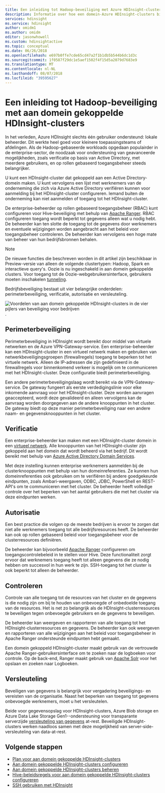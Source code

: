 ```yaml
---
title: Een inleiding tot Hadoop-beveiliging met Azure HDInsight-clusters domein
description: Informatie over hoe een domein-Azure HDInsight-clusters bieden ondersteuning voor de vier pijlers van beveiliging voor bedrijven.
services: hdinsight
ms.service: hdinsight
author: omidm1
ms.author: omidm
editor: jasonwhowell
ms.custom: hdinsightactive
ms.topic: conceptual
ms.date: 06/26/2018
ms.openlocfilehash: e697b0ffe7cde65cd47a2f1b1db5b544b6dc1d3c
ms.sourcegitcommit: 1f0587f29dc1e5aef1502f4f15d5a2079d7683e9
ms.translationtype: MT
ms.contentlocale: nl-NL
ms.lasthandoff: 08/07/2018
ms.locfileid: "39595627"
---
```

# <a name="an-introduction-to-hadoop-security-with-domain-joined-hdinsight-clusters"></a>Een inleiding tot Hadoop-beveiliging met aan domein gekoppelde HDInsight-clusters

In het verleden, Azure HDInsight slechts één gebruiker ondersteund: lokale beheerder. Dit werkte heel goed voor kleinere toepassingsteams of afdelingen. Als de Hadoop-gebaseerde workloads opgedaan populairder in de enterprise-sector, de noodzaak voor ondersteuning van geavanceerde mogelijkheden, zoals verificatie op basis van Active Directory, met meerdere gebruikers, en op rollen gebaseerd toegangsbeheer steeds belangrijker. 

U kunt een HDInsight-cluster dat gekoppeld aan een Active Directory-domein maken. U kunt vervolgens een lijst met werknemers van de onderneming die zich via Azure Active Directory verifiëren kunnen voor aanmelding bij het HDInsight-cluster configureren. Iemand buiten de onderneming kan niet aanmelden of toegang tot het HDInsight-cluster. 

De enterprise-beheerder op rollen gebaseerd toegangsbeheer (RBAC) kunt configureren voor Hive-beveiliging met behulp van [Apache Ranger](http://hortonworks.com/apache/ranger/). RBAC configureren toegang wordt beperkt tot gegevens alleen wat u nodig hebt. De beheerder kan ten slotte de toegang tot de gegevens door werknemers en eventuele wijzigingen worden aangebracht aan het beleid voor toegangsbeheer controleren. De beheerder kan vervolgens een hoge mate van beheer van hun bedrijfsbronnen behalen.

> [!NOTE]
> De nieuwe functies die beschreven worden in dit artikel zijn beschikbaar in Preview-versie van alleen de volgende clustertypen: Hadoop, Spark en interactieve query's. Oozie is nu ingeschakeld in aan domein gekoppelde clusters. Voor toegang tot de Oozie-webgebruikersinterface, gebruikers moeten inschakelen [tunneling](../hdinsight-linux-ambari-ssh-tunnel.md).

Bedrijfsbeveiliging bestaat uit vier belangrijke onderdelen: perimeterbeveiliging, verificatie, autorisatie en versleuteling.

![Voordelen van aan domein gekoppelde HDInsight-clusters in de vier pijlers van beveiliging voor bedrijven](./media/apache-domain-joined-introduction/hdinsight-domain-joined-four-pillars.png).

## <a name="perimeter-security"></a>Perimeterbeveiliging
Perimeterbeveiliging in HDInsight wordt bereikt door middel van virtuele netwerken en de Azure VPN-Gateway-service. Een enterprise-beheerder kan een HDInsight-cluster in een virtueel netwerk maken en gebruiken van netwerkbeveiligingsgroepen (firewallregels) toegang te beperken tot het virtuele netwerk. Alleen de IP-adressen die zijn gedefinieerd in de firewallregels voor binnenkomend verkeer is mogelijk om te communiceren met het HDInsight-cluster. Deze configuratie biedt perimeterbeveiliging.

Een andere perimeterbeveiligingslaag wordt bereikt via de VPN-Gateway-service. De gateway fungeert als eerste verdedigingslinie voor elke inkomende aanvraag voor het HDInsight-cluster. Deze worden aanvragen geaccepteerd, wordt deze gevalideerd en alleen vervolgens kan de aanvraag worden doorgegeven aan de andere knooppunten in het cluster. De gateway biedt op deze manier perimeterbeveiliging naar een andere naam- en gegevensknooppunten in het cluster.

## <a name="authentication"></a>Verificatie
Een enterprise-beheerder kan maken met een HDInsight-cluster domein in een [virtueel netwerk](https://azure.microsoft.com/services/virtual-network/). Alle knooppunten van het HDInsight-cluster zijn gekoppeld aan het domein dat wordt beheerd via het bedrijf. Dit wordt bereikt met behulp van [Azure Active Directory Domain Services](../../active-directory-domain-services/active-directory-ds-overview.md). 

Met deze instelling kunnen enterprise werknemers aanmelden bij de clusterknooppunten met behulp van hun domeinreferenties. Ze kunnen hun domeinreferenties ook gebruiken om te verifiëren bij andere goedgekeurde eindpunten, zoals Ambari-weergaven, ODBC, JDBC, PowerShell en REST-API's om te communiceren met het cluster. De beheerder heeft volledige controle over het beperken van het aantal gebruikers die met het cluster via deze eindpunten werken.

## <a name="authorization"></a>Autorisatie
Een best practice die volgen op de meeste bedrijven is ervoor te zorgen dat niet alle werknemers toegang tot alle bedrijfsresources heeft. De beheerder kan ook op rollen gebaseerd beleid voor toegangsbeheer voor de clusterresources definiëren. 

De beheerder kan bijvoorbeeld [Apache Ranger](http://hortonworks.com/apache/ranger/) configureren om toegangscontrolebeleid in te stellen voor Hive. Deze functionaliteit zorgt ervoor dat werknemers toegang heeft tot alleen gegevens die ze nodig hebben om succesvol in hun werk te zijn. SSH-toegang tot het cluster is ook beperkt tot alleen de beheerder.

## <a name="auditing"></a>Controleren
Controle van alle toegang tot de resources van het cluster en de gegevens is die nodig zijn om bij te houden van onbevoegde of onbedoelde toegang van de resources. Het is net zo belangrijk als de HDInsight-clusterresources te beveiligen tegen onbevoegde gebruikers en de gegevens te beveiligen. 

De beheerder kan weergeven en rapporteren van alle toegang tot het HDInsight-clusterresources en gegevens. De beheerder kan ook weergeven en rapporteren van alle wijzigingen aan het beleid voor toegangsbeheer in Apache Ranger ondersteunde eindpunten hebt gemaakt. 

Een domein gekoppeld HDInsight-cluster maakt gebruik van de vertrouwde Apache Ranger-gebruikersinterface om te zoeken naar de logboeken voor controle. Op de back-end, Ranger maakt gebruik van [Apache Solr](http://hortonworks.com/apache/solr/) voor het opslaan en zoeken naar Logboeken.

## <a name="encryption"></a>Versleuteling
Beveiligen van gegevens is belangrijk voor vergadering beveiligings- en vereisten van de organisatie. Naast het beperken van toegang tot gegevens onbevoegde werknemers, moet u het versleutelen. 

Beide voor gegevensopslag voor HDInsight-clusters, Azure Blob storage en Azure Data Lake Storage Gen1--ondersteuning voor transparante serverzijde [versleuteling van gegevens](../../storage/common/storage-service-encryption.md) at-rest. Beveiligde HDInsight-clusters werken naadloos samen met deze mogelijkheid van server-side-versleuteling van data-at-rest.

## <a name="next-steps"></a>Volgende stappen
* [Plan voor aan domein gekoppelde HDInsight-clusters](apache-domain-joined-architecture.md)
* [Aan domein gekoppelde HDInsight-clusters configureren](apache-domain-joined-configure.md)
* [Aan domein gekoppelde HDInsight-clusters beheren](apache-domain-joined-manage.md)
* [Hive-beleidsregels voor aan domein gekoppelde HDInsight-clusters configureren](apache-domain-joined-run-hive.md)
* [SSH gebruiken met HDInsight](../hdinsight-hadoop-linux-use-ssh-unix.md#domainjoined)


